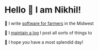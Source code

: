 # Hello 👋   I am Nikhil!

🌽 I write [software for farmers](https://granular.ag) in the Midwest

🤔 I [maintain a log](https://log.nikhil.io/) I post all sorts of things to

🖖 I hope you have a most splendid day!
